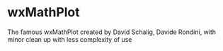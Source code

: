 # wxMathPlot
The famous wxMathPlot created by  David Schalig, Davide Rondini, with minor clean up with less complexity of use
